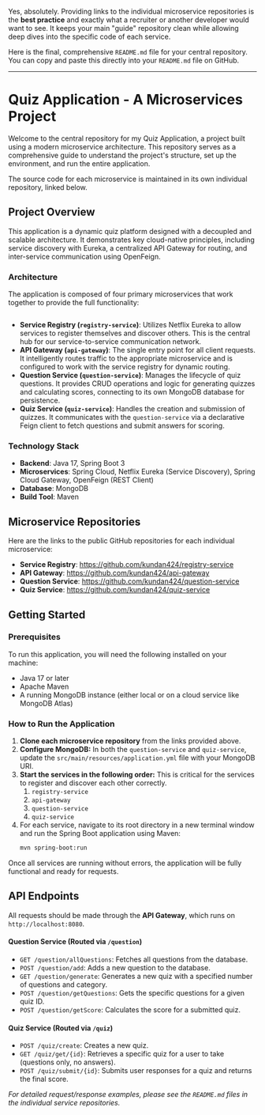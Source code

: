 Yes, absolutely. Providing links to the individual microservice repositories is the **best practice** and exactly what a recruiter or another developer would want to see. It keeps your main "guide" repository clean while allowing deep dives into the specific code of each service.

Here is the final, comprehensive `README.md` file for your central repository. You can copy and paste this directly into your `README.md` file on GitHub.

-----

# Quiz Application - A Microservices Project

Welcome to the central repository for my Quiz Application, a project built using a modern microservice architecture. This repository serves as a comprehensive guide to understand the project's structure, set up the environment, and run the entire application.

The source code for each microservice is maintained in its own individual repository, linked below.

## Project Overview

This application is a dynamic quiz platform designed with a decoupled and scalable architecture. It demonstrates key cloud-native principles, including service discovery with Eureka, a centralized API Gateway for routing, and inter-service communication using OpenFeign.

### Architecture

The application is composed of four primary microservices that work together to provide the full functionality:

```

```



  * **Service Registry (`registry-service`)**: Utilizes Netflix Eureka to allow services to register themselves and discover others. This is the central hub for our service-to-service communication network.
  * **API Gateway (`api-gateway`)**: The single entry point for all client requests. It intelligently routes traffic to the appropriate microservice and is configured to work with the service registry for dynamic routing.
  * **Question Service (`question-service`)**: Manages the lifecycle of quiz questions. It provides CRUD operations and logic for generating quizzes and calculating scores, connecting to its own MongoDB database for persistence.
  * **Quiz Service (`quiz-service`)**: Handles the creation and submission of quizzes. It communicates with the `question-service` via a declarative Feign client to fetch questions and submit answers for scoring.

### Technology Stack

  * **Backend**: Java 17, Spring Boot 3
  * **Microservices**: Spring Cloud, Netflix Eureka (Service Discovery), Spring Cloud Gateway, OpenFeign (REST Client)
  * **Database**: MongoDB
  * **Build Tool**: Maven

## Microservice Repositories

Here are the links to the public GitHub repositories for each individual microservice:

  * **Service Registry**: https://github.com/kundan424/registry-service
  * **API Gateway**: https://github.com/kundan424/api-gateway
  * **Question Service**: https://github.com/kundan424/question-service
  * **Quiz Service**: https://github.com/kundan424/quiz-service

## Getting Started

### Prerequisites

To run this application, you will need the following installed on your machine:

  * Java 17 or later
  * Apache Maven
  * A running MongoDB instance (either local or on a cloud service like MongoDB Atlas)

### How to Run the Application

1.  **Clone each microservice repository** from the links provided above.
2.  **Configure MongoDB:** In both the `question-service` and `quiz-service`, update the `src/main/resources/application.yml` file with your MongoDB URI.
3.  **Start the services in the following order:** This is critical for the services to register and discover each other correctly.
    1.  `registry-service`
    2.  `api-gateway`
    3.  `question-service`
    4.  `quiz-service`
4.  For each service, navigate to its root directory in a new terminal window and run the Spring Boot application using Maven:
    ```bash
    mvn spring-boot:run
    ```

Once all services are running without errors, the application will be fully functional and ready for requests.

## API Endpoints

All requests should be made through the **API Gateway**, which runs on `http://localhost:8080`.

#### Question Service (Routed via `/question`)

  * `GET /question/allQuestions`: Fetches all questions from the database.
  * `POST /question/add`: Adds a new question to the database.
  * `GET /question/generate`: Generates a new quiz with a specified number of questions and category.
  * `POST /question/getQuestions`: Gets the specific questions for a given quiz ID.
  * `POST /question/getScore`: Calculates the score for a submitted quiz.

#### Quiz Service (Routed via `/quiz`)

  * `POST /quiz/create`: Creates a new quiz.
  * `GET /quiz/get/{id}`: Retrieves a specific quiz for a user to take (questions only, no answers).
  * `POST /quiz/submit/{id}`: Submits user responses for a quiz and returns the final score.

*For detailed request/response examples, please see the `README.md` files in the individual service repositories.*